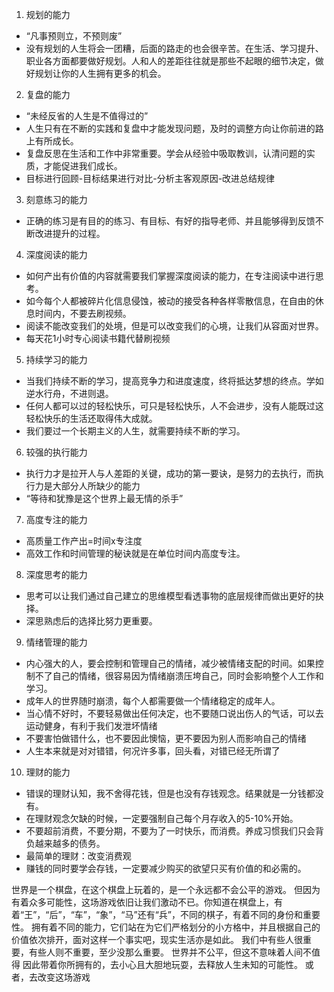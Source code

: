 
1. 规划的能力
  - “凡事预则立，不预则废”
  - 没有规划的人生将会一团糟，后面的路走的也会很辛苦。在生活、学习提升、职业各方面都要做好规划。人和人的差距往往就是那些不起眼的细节决定，做好规划让你的人生拥有更多的机会。
2. 复盘的能力
  - “未经反省的人生是不值得过的”
  - 人生只有在不断的实践和复盘中才能发现问题，及时的调整方向让你前进的路上有所成长。
  - 复盘反思在生活和工作中非常重要。学会从经验中吸取教训，认清问题的实质，才能促进我们成长。
  - 目标进行回顾-目标结果进行对比-分析主客观原因-改进总结规律
3. 刻意练习的能力
  - 正确的练习是有目的的练习、有目标、有好的指导老师、并且能够得到反馈不断改进提升的过程。
4. 深度阅读的能力
  - 如何产出有价值的内容就需要我们掌握深度阅读的能力，在专注阅读中进行思考。
  - 如今每个人都被碎片化信息侵蚀，被动的接受各种各样零散信息，在自由的休息时间内，不要去刷视频。
  - 阅读不能改变我们的处境，但是可以改变我们的心境，让我们从容面对世界。
  - 每天花1小时专心阅读书籍代替刷视频
5. 持续学习的能力
  - 当我们持续不断的学习，提高竞争力和进度速度，终将抵达梦想的终点。学如逆水行舟，不进则退。
  - 任何人都可以过的轻松快乐，可只是轻松快乐，人不会进步，没有人能既过这轻松快乐的生活还取得伟大成就。
  - 我们要过一个长期主义的人生，就需要持续不断的学习。
6. 较强的执行能力
  - 执行力才是拉开人与人差距的关键，成功的第一要诀，是努力的去执行，而执行力是大部分人所缺少的能力
  - “等待和犹豫是这个世界上最无情的杀手”
7. 高度专注的能力
  - 高质量工作产出=时间x专注度
  - 高效工作和时间管理的秘诀就是在单位时间内高度专注。
8. 深度思考的能力
  - 思考可以让我们通过自己建立的思维模型看透事物的底层规律而做出更好的抉择。
  - 深思熟虑后的选择比努力更重要。
9. 情绪管理的能力
  - 内心强大的人，要会控制和管理自己的情绪，减少被情绪支配的时间。如果控制不了自己的情绪，很容易因为情绪崩溃压垮自己，同时会影响整个人工作和学习。
  - 成年人的世界随时崩溃，每个人都需要做一个情绪稳定的成年人。
  - 当心情不好时，不要轻易做出任何决定，也不要随口说出伤人的气话，可以去运动健身，有利于我们发泄坏情绪
  - 不要害怕做错什么，也不要因此懊恼，更不要因为别人而影响自己的情绪
  - 人生本来就是对对错错，何况许多事，回头看，对错已经无所谓了
10. 理财的能力
  - 错误的理财认知，我不舍得花钱，但是也没有存钱观念。结果就是一分钱都没有。
  - 在理财观念欠缺的时候，一定要强制自己每个月存收入的5-10%开始。
  - 不要超前消费，不要分期，不要为了一时快乐，而消费。养成习惯我们只会背负越来越多的债务。
  - 最简单的理财：改变消费观
  - 赚钱的同时要学会存钱，一定要减少购买的欲望只买有价值的和必需的。


世界是一个棋盘，在这个棋盘上玩着的，是一个永远都不会公平的游戏。
但因为有着众多可能性，这场游戏依旧让我们激动不已。你知道在棋盘上，有着“王”，“后”，“车”，“象”，“马”还有“兵”，不同的棋子，有着不同的身份和重要性。
拥有着不同的能力，它们站在为它们严格划分的小方格中，并且根据自己的价值依次排开，面对这样一个事实吧，现实生活亦是如此。
我们中有些人很重要，有些人则不重要，至少没那么重要。
世界并不公平，但这不意味着人间不值得
因此带着你所拥有的，去小心且大胆地玩耍，去释放人生未知的可能性。
或者，去改变这场游戏

